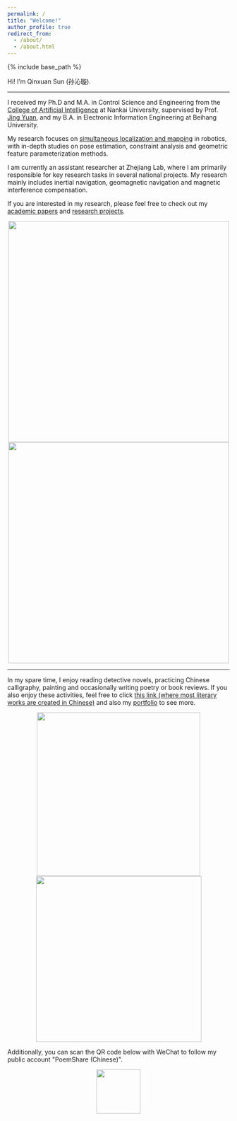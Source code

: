 ```yaml
---
permalink: /
title: "Welcome!"
author_profile: true
redirect_from: 
  - /about/
  - /about.html
---
```


{% include base_path %}


Hi! I’m Qinxuan Sun (孙沁璇). 

<hr>

I received my Ph.D and M.A. in Control Science and Engineering from the [College of Artificial Intelligence](https://ai.nankai.edu.cn/) at Nankai University, supervised by Prof. [Jing Yuan](https://ai.nankai.edu.cn/info/1033/4199.htm), and my B.A. in Electronic Information Engineering at Beihang University. 

My research focuses on [simultaneous localization and mapping](https://en.wikipedia.org/wiki/Simultaneous_localization_and_mapping) in robotics, with in-depth studies on pose estimation, constraint analysis and geometric feature parameterization methods.

I am currently an assistant researcher at Zhejiang Lab, where I am primarily responsible for key research tasks in several national projects. My research mainly includes inertial navigation, geomagnetic navigation and magnetic interference compensation.

If you are interested in my research, please feel free to check out my [academic papers](https://sunqinxuan.github.io/publications/) and [research projects](https://sunqinxuan.github.io/projects/).

<center class="half">
    <img src="https://sunqinxuan.github.io/images/projects-2020-08-10-img1.png" width="500"/><img src="https://sunqinxuan.github.io/images/projects-2020-08-10-img2.png" width="500"/>
</center>

<hr>

In my spare time, I enjoy reading detective novels, practicing Chinese calligraphy, painting and occasionally writing poetry or book reviews. If you also enjoy these activities, feel free to click [this link (where most literary works are created in Chinese)](https://sunqinxuan.github.io/literature/) and also my [portfolio](https://sunqinxuan.github.io/portfolio/) to see more.

<center class="half">
    <img src="http://sunqinxuan.github.io/images/portfolio-2024-01-20-dingfengbo.jpg" width="370"/><img src="http://sunqinxuan.github.io/images/portfolio-2020-07-22.jpg" width="375"/>
</center>

Additionally, you can scan the QR code below with WeChat to follow my public account "PoemShare (Chinese)".

<center class="half">
    <img src="http://sunqinxuan.github.io/images/poemshare-qrcode.bmp" width="100"/>
</center>